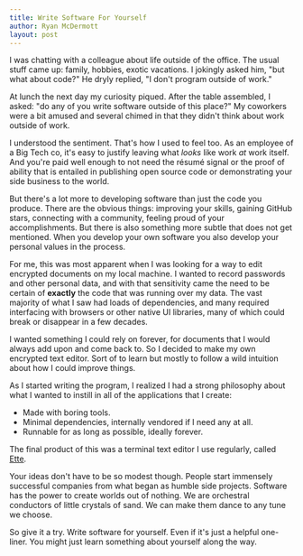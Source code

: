 ```yaml
---
title: Write Software For Yourself
author: Ryan McDermott
layout: post
---
```


I was chatting with a colleague about life outside of the office. The usual
stuff came up: family, hobbies, exotic vacations. I jokingly asked him,
"but what about code?" He dryly replied, "I don't program outside of work."

At lunch the next day my curiosity piqued. After the table assembled, I asked:
"do any of you write software outside of this place?" My coworkers were a bit
amused and several chimed in that they didn't think about work outside of work.

I understood the sentiment. That's how I used to feel too. As an employee
of a Big Tech co, it's easy to justify leaving what _looks_ like work _at_
work itself. And you're paid well enough to not need the résumé signal or 
the proof of ability that is entailed in publishing open source code or
demonstrating your side business to the world.

But there's a lot more to developing software than just the code you produce.
There are the obvious things: improving your skills, gaining GitHub stars,
connecting with a community, feeling proud of your accomplishments. But there 
is also something more subtle that does not get mentioned. When you develop your 
own software you also develop your personal values in the process.

For me, this was most apparent when I was looking for a way to edit encrypted
documents on my local machine. I wanted to record passwords and other personal
data, and with that sensitivity came the need to be certain of **exactly** the code 
that was running over my data. The vast majority of what I saw had loads of
dependencies, and many required interfacing with browsers or other native UI
libraries, many of which could break or disappear in a few decades.

I wanted something I could rely on forever, for documents that I would always add 
upon and come back to. So I decided to make my own encrypted text editor. Sort of to 
learn but mostly to follow a wild intuition about how I could improve things.

As I started writing the program, I realized I had a strong philosophy
about what I wanted to instill in all of the applications that I create:
* Made with boring tools.
* Minimal dependencies, internally vendored if I need any at all.
* Runnable for as long as possible, ideally forever.

The final product of this was a terminal text editor I use regularly,
called [Ette](https://github.com/ryanmcdermott/ette).

Your ideas don't have to be so modest though. People start immensely successful
companies from what began as humble side projects. Software has the power 
to create worlds out of nothing. We are orchestral conductors of little crystals 
of sand. We can make them dance to any tune we choose.

So give it a try. Write software for yourself. Even if it's just a helpful 
one-liner. You might just learn something about yourself along the way.
